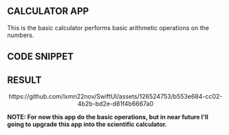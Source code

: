 ## CALCULATOR APP
This is the basic calculator performs basic arithmetic operations on the numbers.

## CODE SNIPPET

## RESULT
<p align="center">
  https://github.com/lxmn22nov/SwiftUI/assets/126524753/b553e684-cc02-4b2b-bd2e-d81f4b6667a0
</p>



**NOTE: For now this app do the basic operations, but in near future I'll going to upgrade this app into the scientific calculator.**
